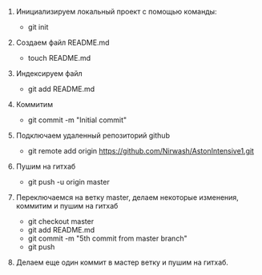 1. Инициализируем локальный проект с помощью команды:

	- git init

2. Создаем файл README.md 

	- touch README.md

3. Индексируем файл 

	- git add README.md

4. Коммитим 

	- git commit -m "Initial commit"

5. Подключаем удаленный репозиторий github 

	- git remote add origin https://github.com/Nirwash/AstonIntensive1.git

6. Пушим на гитхаб 

	- git push -u origin master
	
7. Переключаемся на ветку master, делаем некоторые изменения, коммитим и пушим на гитхаб

	- git checkout master
	- git add README.md
	- git commit -m "5th commit from master branch"
	- git push 
	
8. Делаем еще один коммит в мастер ветку и пушим на гитхаб.